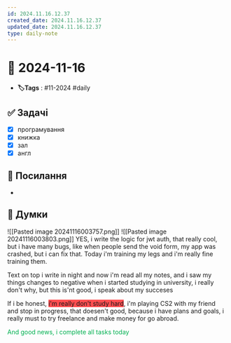 ```yaml
---
id: 2024.11.16.12.37
created_date: 2024.11.16.12.37
updated_date: 2024.11.16.12.37
type: daily-note
---
```


# 📅 2024-11-16
- **🏷️Tags** : #11-2024 #daily 
## ✅ Задачі
- [x]  програмування
- [x] книжка
- [x] зал
- [x] англ
## 🔗 Посилання
- 
## 🧠 Думки
![[Pasted image 20241116003757.png]]
![[Pasted image 20241116003803.png]]
YES, i write the logic for jwt auth, that really cool, but i have many bugs, like when people send the void form, my app was crashed, but i can fix that. 
Today i'm training my legs and i'm really fine training them. 

Text on top i write in night and now i'm read all my notes, and i saw my things changes to negative when i started studying in university, i really don't why, but this is'nt good, i speak about my succeses

If i be honest, <span style="background:#ff4d4f">i'm really don't study hard</span>, i'm playing CS2 with my friend and stop in progress, that doesen't good, because i have plans and goals, i really must to try freelance and make money for go abroad.

<font color="#00b050">And good news, i complete all tasks today</font>